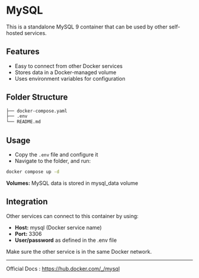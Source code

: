 # MySQL

This is a standalone MySQL 9 container that can be used by other self-hosted services.

## Features

- Easy to connect from other Docker services
- Stores data in a Docker-managed volume
- Uses environment variables for configuration

## Folder Structure

```bash
├── docker-compose.yaml
├── .env
└── README.md
```

## Usage

- Copy the `.env` file and configure it
- Navigate to the folder, and run:

```bash
docker compose up -d
```

**Volumes:** MySQL data is stored in mysql_data volume

## Integration

Other services can connect to this container by using:

- **Host:** mysql (Docker service name)
- **Port:** 3306
- **User/password** as defined in the .env file

Make sure the other service is in the same Docker network.

---

Official Docs : <https://hub.docker.com/_/mysql>
